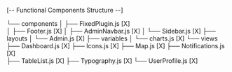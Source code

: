 
[-- Functional Components Structure --]

└── components
    │   ├── FixedPlugin.js [X]    
    │   ├── Footer.js [X]
    │   ├── AdminNavbar.js  [X]
    │   └── Sidebar.js [X]
    ├── layouts
    │   └── Admin.js [X]
    ├── variables
    │   └── charts.js [X]
    └── views
        ├── Dashboard.js [X]
        ├── Icons.js [X]
        ├── Map.js [X]
        ├── Notifications.js [X]        
        ├── TableList.js [X]
        ├── Typography.js [X]
        └── UserProfile.js [X]